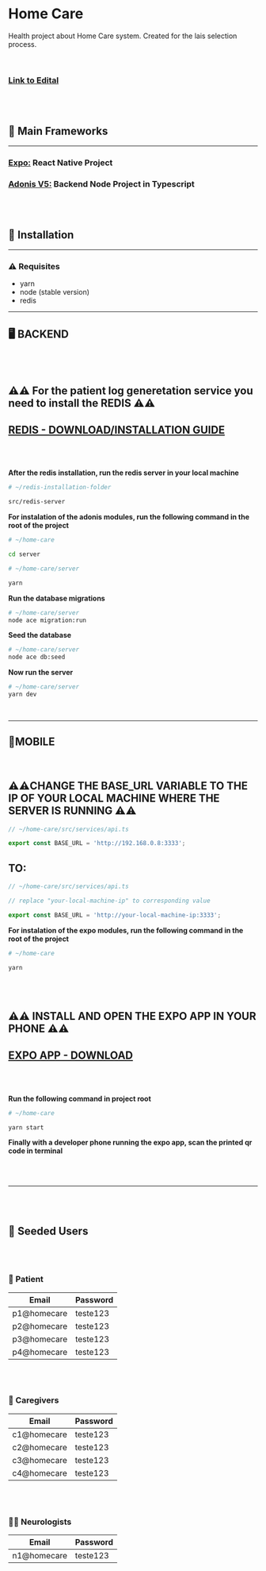 # Home Care

Health project about Home Care system. Created for the lais selection process.

<br>

### [Link to Edital](https://lais.huol.ufrn.br/lais-seleciona-pesquisador-de-graduacao-e-pos-graduacao-da-area-de-tecnologia-edital-003-2021/)

<br>
<br>

## 📜 Main Frameworks

---

### [Expo:](https://expo.io/) React Native Project

### [Adonis V5:](https://preview.adonisjs.com/) Backend Node Project in Typescript

<br>
<br>

## 🏁 Installation

---

### ⚠️ Requisites

- yarn
- node (stable version)
- redis

---

## 🖥️ BACKEND

<br>
<br>

## ⚠️⚠️ **For the patient log generetation service you need to install the REDIS** ⚠️⚠️

## [REDIS - DOWNLOAD/INSTALLATION GUIDE](https://redis.io/download#installation)

<br>
<br>

**After the redis installation, run the redis server in your local machine**

```bash
# ~/redis-installation-folder

src/redis-server
```

**For instalation of the adonis modules, run the following command in the root of the project**

```bash
# ~/home-care

cd server

# ~/home-care/server

yarn
```

**Run the database migrations**

```bash
# ~/home-care/server
node ace migration:run
```

**Seed the database**

```bash
# ~/home-care/server
node ace db:seed
```

**Now run the server**

```bash
# ~/home-care/server
yarn dev
```

<br>

---

## 📱MOBILE

<br>

## **⚠️⚠️CHANGE THE BASE_URL VARIABLE TO THE IP OF YOUR LOCAL MACHINE WHERE THE SERVER IS RUNNING ⚠️⚠️**

```js
// ~/home-care/src/services/api.ts

export const BASE_URL = 'http://192.168.0.8:3333';
```

## **TO:**

```js
// ~/home-care/src/services/api.ts

// replace "your-local-machine-ip" to corresponding value

export const BASE_URL = 'http://your-local-machine-ip:3333';
```

**For instalation of the expo modules, run the following command in the root of the project**

```bash
# ~/home-care

yarn
```

<br/>
<br/>

## ⚠️⚠️ INSTALL AND OPEN THE EXPO APP IN YOUR PHONE ⚠️⚠️

## [EXPO APP - DOWNLOAD](https://expo.io/tools#client)

<br/>
<br/>

**Run the following command in project root**

```bash
# ~/home-care

yarn start
```

**Finally with a developer phone running the expo app, scan the printed qr code in terminal**

<br/>
<br/>

---

<br/>
<br/>

## 👤 Seeded Users

<br/>
<br/>

### 🤕 Patient

| Email       | Password |
| ----------- | -------- |
| p1@homecare | teste123 |
| p2@homecare | teste123 |
| p3@homecare | teste123 |
| p4@homecare | teste123 |

<br/>
<br/>

### 👨 Caregivers

| Email       | Password |
| ----------- | -------- |
| c1@homecare | teste123 |
| c2@homecare | teste123 |
| c3@homecare | teste123 |
| c4@homecare | teste123 |

<br/>
<br/>

### 👨‍⚕️ Neurologists

| Email       | Password |
| ----------- | -------- |
| n1@homecare | teste123 |
